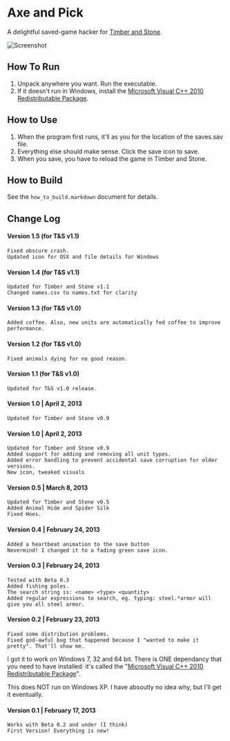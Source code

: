 Axe and Pick
============
A delightful saved-game hacker for [Timber and Stone][1].

![Screenshot](http://i.imgur.com/PUh7DHPl.png "Axe and Pick main screen")

How To Run
---------------------------
1. Unpack anywhere you want. Run the executable.
2. If it doesn't run in Windows, install the [Microsoft Visual C++ 2010 Redistributable Package][2].

How to Use
---------------------------
1. When the program first runs, it'll as you for the location of the saves.sav file.
2. Everything else should make sense. Click the save icon to save.
3. When you save, you have to reload the game in Timber and Stone.

How to Build
---------------------------
See the `how_to_build.markdown` document for details.

Change Log
---------------------------
#### Version 1.5 (for T&S v1.1)
    Fixed obscure crash.
    Updated icon for OSX and file details for Windows
	
#### Version 1.4 (for T&S v1.1)
    Updated for Timber and Stone v1.1
	Changed names.csv to names.txt for clarity
	
#### Version 1.3 (for T&S v1.0)
    Added coffee. Also, new units are automatically fed coffee to improve performance.

#### Version 1.2 (for T&S v1.0)
    Fixed animals dying for no good reason.

#### Version 1.1 (for T&S v1.0)
    Updated for T&S v1.0 release.

#### Version 1.0 | April 2, 2013
    Updated for Timber and Stone v0.9

#### Version 1.0 | April 2, 2013
    Updated for Timber and Stone v0.9
    Added support for adding and removing all unit types.
    Added error handling to prevent accidental save corruption for older versions.
    New icon, tweaked visuals

#### Version 0.5 | March 8, 2013
    Updated for Timber and Stone v0.5
    Added Animal Hide and Spider Silk
    Fixed Hoes.

#### Version 0.4 | February 24, 2013
    Added a heartbeat animation to the save button
    Nevermind! I changed it to a fading green save icon.

#### Version 0.3 | February 24, 2013
    Tested with Beta 0.3
    Added fishing poles.
    The search string is: <name> <type> <quantity>
    Added regular expressions to search, eg. typing: steel.*armor will give you all steel armor.


#### Version 0.2 | February 23, 2013
    Fixed some distribution problems.
    Fixed god-awful bug that happened because I "wanted to make it pretty". That'll show me.

I got it to work on Windows 7, 32 and 64 bit. There is ONE dependancy that you need to have installed: it's called the "[Microsoft Visual C++ 2010 Redistributable Package][2]".

This does NOT run on Windows XP. I have absoutly no idea why, but I'll get it eventually.

#### Version 0.1 | February 17, 2013
    Works with Beta 0.2 and under (I think)
    First Version! Everything is new!

[1]: http://www.timberandstonegame.com/ "Timber and Stone"
[2]: http://www.microsoft.com/en-us/download/details.aspx?id=5555 "Microsoft Visual C++ 2010 Redistributable Package"
